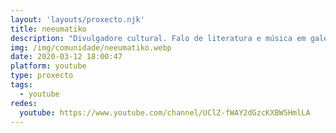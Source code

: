 ```yaml
---
layout: 'layouts/proxecto.njk'
title: neeumatiko
description: "Divulgadore cultural. Falo de literatura e música em galego, e de realidades LGBTIQA+. Chamo-me Nee Barros Fernández.\n\nIMPORTANTE: o meu género gramatical é o neutro. Emprego o pronome neutro ELU, as terminaçons em -e. Nom me molesta o masculino se nom sabedes empregá-lo bem, mas em nengum caso vou tolerar o feminino.\n\n#youtubeires #youtubeiras #youtubeiros "
img: /img/comunidade/neeumatiko.webp
date: 2020-03-12 18:00:47
platform: youtube
type: proxecto
tags:
  - youtube
redes:
  youtube: https://www.youtube.com/channel/UClZ-fWAY2dGzcKXBW5HmlLA
---
```

